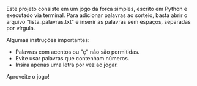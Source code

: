 
Este projeto consiste em um jogo da forca simples, escrito em Python e executado via terminal. Para adicionar palavras ao sorteio, basta abrir o arquivo "lista_palavras.txt" e inserir as palavras sem espaços, separadas por vírgula.

Algumas instruções importantes:
- Palavras com acentos ou "ç" não são permitidas.
- Evite usar palavras que contenham números.
- Insira apenas uma letra por vez ao jogar.

Aproveite o jogo!